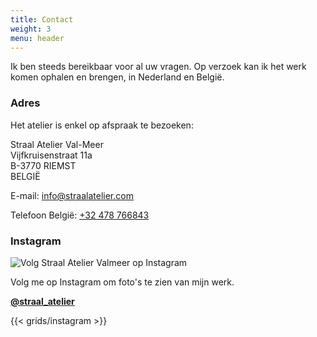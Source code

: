 ```yaml
---
title: Contact
weight: 3
menu: header
---
```


Ik ben steeds bereikbaar voor al uw vragen. Op verzoek kan ik het
werk komen ophalen en brengen, in Nederland en België.

### Adres

Het atelier is enkel op afspraak te bezoeken:

Straal Atelier Val-Meer  
Vijfkruisenstraat 11a  
B-3770 RIEMST  
BELGIË

E-mail: [info@straalatelier.com](mailto:info@straalatelier.com)

Telefoon België: [+32 478 766843](tel:+32478766843)

### Instagram

![Volg Straal Atelier Valmeer op Instagram](/images/IG_Glyph_Fill.png "Volg @straal_atelier op Instagram")

Volg me op Instagram om foto's te zien van mijn werk.

[**@straal_atelier**](https://www.instagram.com/straal_atelier/)

{{< grids/instagram >}}
